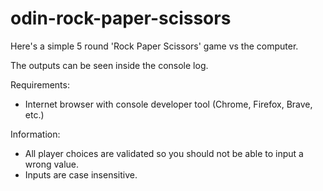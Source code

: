 # odin-rock-paper-scissors

Here's a simple 5 round 'Rock Paper Scissors' game vs the computer.


The outputs can be seen inside the console log.

Requirements:
- Internet browser with console developer tool (Chrome, Firefox, Brave, etc.)

Information:
- All player choices are validated so you should not be able to input a wrong value.
- Inputs are case insensitive.